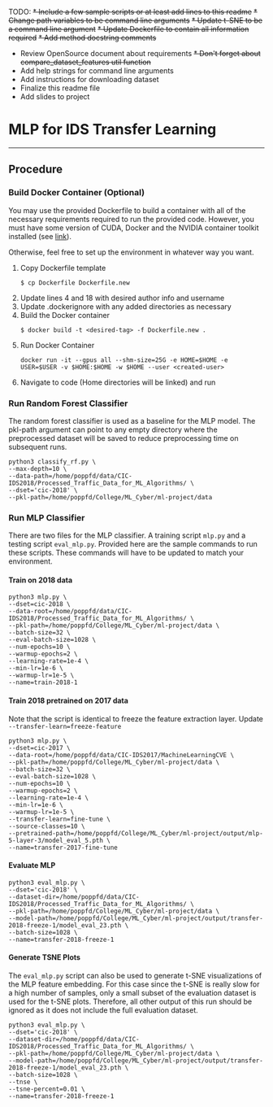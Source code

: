 TODO:
~~* Include a few sample scripts or at least add lines to this readme~~
~~* Change path variables to be command line arguments~~
~~* Update t-SNE to be a command line argument~~
~~* Update Dockerfile to contain all information required~~
~~* Add method docstring comments~~
* Review OpenSource document about requirements
~~* Don't forget about compare_dataset_features util function~~
* Add help strings for command line arguments
* Add instructions for downloading dataset
* Finalize this readme file
* Add slides to project

# MLP for IDS Transfer Learning

---
## Procedure

### Build Docker Container (Optional)
You may use the provided Dockerfile to build a container with all
of the necessary requirements required to run the provided code.
However, you must have some version of CUDA, Docker and the
NVIDIA container toolkit installed (see [link](https://docs.nvidia.com/datacenter/cloud-native/container-toolkit/install-guide.html)).

Otherwise, feel free to set up the environment in whatever way you want.

1. Copy Dockerfile template
   ```
   $ cp Dockerfile Dockerfile.new
   ```
2. Update lines 4 and 18 with desired author info and username
3. Update .dockerignore with any added directories as necessary
4. Build the Docker container
    ```
   $ docker build -t <desired-tag> -f Dockerfile.new .
    ```
5. Run Docker Container
   ```
   docker run -it --gpus all --shm-size=25G -e HOME=$HOME -e USER=$USER -v $HOME:$HOME -w $HOME --user <created-user>
   ```
6. Navigate to code (Home directories will be linked) and run

### Run Random Forest Classifier
The random forest classifier is used as a baseline for the MLP model.  The pkl-path
argument can point to any empty directory where the preprocessed dataset will
be saved to reduce preprocessing time on subsequent runs.

```
python3 classify_rf.py \
--max-depth=10 \
--data-path=/home/poppfd/data/CIC-IDS2018/Processed_Traffic_Data_for_ML_Algorithms/ \
--dset='cic-2018' \
--pkl-path=/home/poppfd/College/ML_Cyber/ml-project/data
```

### Run MLP Classifier

There are two files for the MLP classifier.  A training script `mlp.py` and a 
testing script `eval_mlp.py`.  Provided here are the sample commands to run
these scripts.  These commands will have to be updated
to match your environment.

#### Train on 2018 data
```
python3 mlp.py \
--dset=cic-2018 \
--data-root=/home/poppfd/data/CIC-IDS2018/Processed_Traffic_Data_for_ML_Algorithms/ \
--pkl-path=/home/poppfd/College/ML_Cyber/ml-project/data \
--batch-size=32 \
--eval-batch-size=1028 \
--num-epochs=10 \
--warmup-epochs=2 \
--learning-rate=1e-4 \
--min-lr=1e-6 \
--warmup-lr=1e-5 \
--name=train-2018-1
```

#### Train 2018 pretrained on 2017 data

Note that the script is identical to freeze the feature extraction layer.
Update `--transfer-learn=freeze-feature`

```
python3 mlp.py \
--dset=cic-2017 \
--data-root=/home/poppfd/data/CIC-IDS2017/MachineLearningCVE \
--pkl-path=/home/poppfd/College/ML_Cyber/ml-project/data \
--batch-size=32 \
--eval-batch-size=1028 \
--num-epochs=10 \
--warmup-epochs=2 \
--learning-rate=1e-4 \
--min-lr=1e-6 \
--warmup-lr=1e-5 \
--transfer-learn=fine-tune \
--source-classes=10 \
--pretrained-path=/home/poppfd/College/ML_Cyber/ml-project/output/mlp-5-layer-3/model_eval_5.pth \
--name=transfer-2017-fine-tune
```

#### Evaluate MLP

```
python3 eval_mlp.py \
--dset='cic-2018' \
--dataset-dir=/home/poppfd/data/CIC-IDS2018/Processed_Traffic_Data_for_ML_Algorithms/ \
--pkl-path=/home/poppfd/College/ML_Cyber/ml-project/data \
--model-path=/home/poppfd/College/ML_Cyber/ml-project/output/transfer-2018-freeze-1/model_eval_23.pth \
--batch-size=1028 \
--name=transfer-2018-freeze-1
```

#### Generate TSNE Plots
The `eval_mlp.py` script can also be used to generate t-SNE visualizations of
the MLP feature embedding.  For this case since the t-SNE is really slow for a
high number of samples, only a small subset of the evaluation dataset is used
for the t-SNE plots.  Therefore, all other output of this run should be ignored
as it does not include the full evaluation dataset.

```
python3 eval_mlp.py \
--dset='cic-2018' \
--dataset-dir=/home/poppfd/data/CIC-IDS2018/Processed_Traffic_Data_for_ML_Algorithms/ \
--pkl-path=/home/poppfd/College/ML_Cyber/ml-project/data \
--model-path=/home/poppfd/College/ML_Cyber/ml-project/output/transfer-2018-freeze-1/model_eval_23.pth \
--batch-size=1028 \
--tnse \
--tsne-percent=0.01 \
--name=transfer-2018-freeze-1
```



